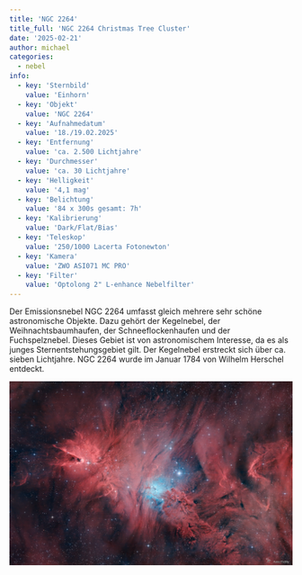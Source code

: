 ```yaml
---
title: 'NGC 2264'
title_full: 'NGC 2264 Christmas Tree Cluster'
date: '2025-02-21'
author: michael
categories:
  - nebel
info:
  - key: 'Sternbild'
    value: 'Einhorn'
  - key: 'Objekt'
    value: 'NGC 2264'
  - key: 'Aufnahmedatum'
    value: '18./19.02.2025'
  - key: 'Entfernung'
    value: 'ca. 2.500 Lichtjahre'
  - key: 'Durchmesser'
    value: 'ca. 30 Lichtjahre'
  - key: 'Helligkeit'
    value: '4,1 mag'
  - key: 'Belichtung'
    value: '84 x 300s gesamt: 7h'
  - key: 'Kalibrierung'
    value: 'Dark/Flat/Bias'
  - key: 'Teleskop'
    value: '250/1000 Lacerta Fotonewton'
  - key: 'Kamera'
    value: 'ZWO ASI071 MC PRO'
  - key: 'Filter'
    value: 'Optolong 2" L-enhance Nebelfilter'
---
```


Der Emissionsnebel NGC 2264 umfasst gleich mehrere sehr schöne astronomische Objekte. Dazu gehört der Kegelnebel, der Weihnachtsbaumhaufen, der Schneeflockenhaufen und der Fuchspelznebel. Dieses Gebiet ist von astronomischem Interesse, da es als junges Sternentstehungsgebiet gilt.
Der Kegelnebel erstreckt sich über ca. sieben Lichtjahre. NGC 2264 wurde im Januar 1784 von Wilhelm Herschel entdeckt.

![NGC-2264](header.jpg 'NGC-2264')
